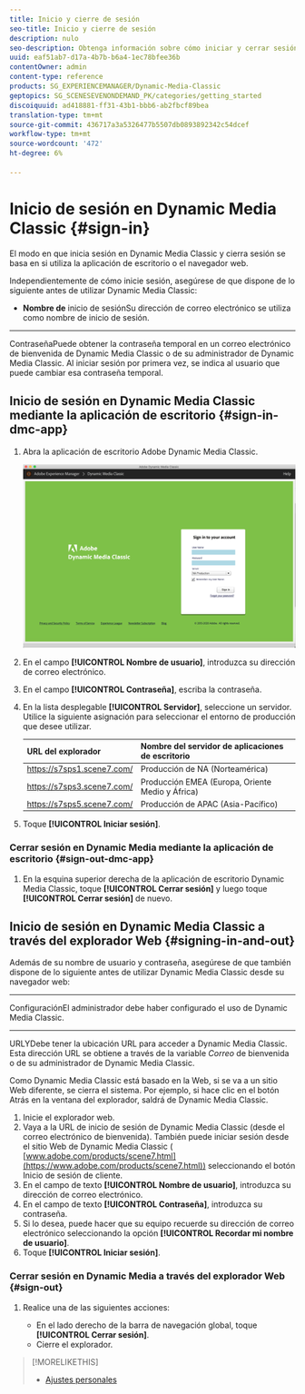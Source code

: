 ```yaml
---
title: Inicio y cierre de sesión
seo-title: Inicio y cierre de sesión
description: nulo
seo-description: Obtenga información sobre cómo iniciar y cerrar sesión en Dynamic Media Classic
uuid: eaf51ab7-d17a-4b7b-b6a4-1ec78bfee36b
contentOwner: admin
content-type: reference
products: SG_EXPERIENCEMANAGER/Dynamic-Media-Classic
geptopics: SG_SCENESEVENONDEMAND_PK/categories/getting_started
discoiquuid: ad418881-ff31-43b1-bbb6-ab2fbcf89bea
translation-type: tm+mt
source-git-commit: 436717a3a5326477b5507db0893892342c54dcef
workflow-type: tm+mt
source-wordcount: '472'
ht-degree: 6%

---
```



<!-- UPDATE THIS TOPIC AFTER DECEMBER 31, 2020!!!!! -->

# Inicio de sesión en Dynamic Media Classic {#sign-in}

El modo en que inicia sesión en Dynamic Media Classic y cierra sesión se basa en si utiliza la aplicación de escritorio o el navegador web.

Independientemente de cómo inicie sesión, asegúrese de que dispone de lo siguiente antes de utilizar Dynamic Media Classic:

* **Nombre de**
inicio de sesiónSu dirección de correo electrónico se utiliza como nombre de inicio de sesión.

* ****
ContraseñaPuede obtener la contraseña temporal en un correo electrónico de bienvenida de Dynamic Media Classic o de su administrador de Dynamic Media Classic. Al iniciar sesión por primera vez, se indica al usuario que puede cambiar esa contraseña temporal.

## Inicio de sesión en Dynamic Media Classic mediante la aplicación de escritorio {#sign-in-dmc-app}

1. Abra la aplicación de escritorio Adobe Dynamic Media Classic.

   ![Inicio de sesión de Dynamic Media Classic](/help/assets/dmclassic-login1.png)

1. En el campo **[!UICONTROL Nombre de usuario]**, introduzca su dirección de correo electrónico.
1. En el campo **[!UICONTROL Contraseña]**, escriba la contraseña.
1. En la lista desplegable **[!UICONTROL Servidor]**, seleccione un servidor.
Utilice la siguiente asignación para seleccionar el entorno de producción que desee utilizar.

   | URL del explorador | Nombre del servidor de aplicaciones de escritorio |
   |---|---|
   | https://s7sps1.scene7.com/ | Producción de NA (Norteamérica) |
   | https://s7sps3.scene7.com/ | Producción EMEA (Europa, Oriente Medio y África) |
   | https://s7sps5.scene7.com/ | Producción de APAC (Asia-Pacífico) |

1. Toque **[!UICONTROL Iniciar sesión]**.

### Cerrar sesión en Dynamic Media mediante la aplicación de escritorio {#sign-out-dmc-app}

1. En la esquina superior derecha de la aplicación de escritorio Dynamic Media Classic, toque **[!UICONTROL Cerrar sesión]** y luego toque **[!UICONTROL Cerrar sesión]** de nuevo.

## Inicio de sesión en Dynamic Media Classic a través del explorador Web {#signing-in-and-out}

Además de su nombre de usuario y contraseña, asegúrese de que también dispone de lo siguiente antes de utilizar Dynamic Media Classic desde su navegador web:

* ****
ConfiguraciónEl administrador debe haber configurado el uso de Dynamic Media Classic.

* ****
URLYDebe tener la ubicación URL para acceder a Dynamic Media Classic. Esta dirección URL se obtiene a través de la variable 
*Correo* de bienvenida o de su administrador de Dynamic Media Classic.

Como Dynamic Media Classic está basado en la Web, si se va a un sitio Web diferente, se cierra el sistema. Por ejemplo, si hace clic en el botón Atrás en la ventana del explorador, saldrá de Dynamic Media Classic.

1. Inicie el explorador web.
1. Vaya a la URL de inicio de sesión de Dynamic Media Classic (desde el correo electrónico de bienvenida). También puede iniciar sesión desde el sitio Web de Dynamic Media Classic ( [www.adobe.com/products/scene7.html](https://www.adobe.com/products/scene7.html)) seleccionando el botón Inicio de sesión de cliente.
1. En el campo de texto **[!UICONTROL Nombre de usuario]**, introduzca su dirección de correo electrónico.
1. En el campo de texto **[!UICONTROL Contraseña]**, introduzca su contraseña.
1. Si lo desea, puede hacer que su equipo recuerde su dirección de correo electrónico seleccionando la opción **[!UICONTROL Recordar mi nombre de usuario]**.
1. Toque **[!UICONTROL Iniciar sesión]**.

### Cerrar sesión en Dynamic Media a través del explorador Web {#sign-out}

1. Realice una de las siguientes acciones:

   * En el lado derecho de la barra de navegación global, toque **[!UICONTROL Cerrar sesión]**.
   * Cierre el explorador.

>[!MORELIKETHIS]
>
>* [Ajustes personales](personal-setup.md#personal_setup)

